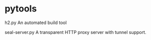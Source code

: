pytools
=======
h2.py
  An automated build tool

seal-server.py
  A transparent HTTP proxy server with tunnel support.
